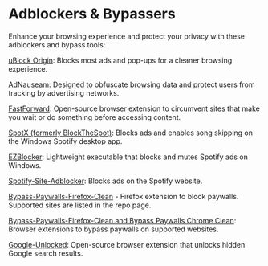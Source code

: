 # Adblockers & Bypassers

Enhance your browsing experience and protect your privacy with these adblockers and bypass tools:

[uBlock Origin](https://github.com/gorhill/uBlock#installation): Blocks most ads and pop-ups for a cleaner browsing experience.

[AdNauseam](https://adnauseam.io/): Designed to obfuscate browsing data and protect users from tracking by advertising networks.

[FastForward](https://github.com/FastForwardTeam/FastForward): Open-source browser extension to circumvent sites that make you wait or do something before accessing content.

[SpotX (formerly BlockTheSpot)](https://github.com/spotx-cli): Blocks ads and enables song skipping on the Windows Spotify desktop app.

[EZBlocker](https://www.ericzhang.me/projects/spotify-ad-blocker-ezblocker/): Lightweight executable that blocks and mutes Spotify ads on Windows.

[Spotify-Site-Adblocker](https://gist.github.com/Simonwep/24f8cdcd6d32d86e929004013bd660ae): Blocks ads on the Spotify website.

[Bypass-Paywalls-Firefox-Clean](https://gitlab.com/magnolia1234/bypass-paywalls-firefox-clean) - Firefox extension to block paywalls. Supported sites are listed in the repo page.

[Bypass-Paywalls-Firefox-Clean and Bypass Paywalls Chrome Clean](https://gitlab.com/magnolia1234/bypass-paywalls-chrome-clean): Browser extensions to bypass paywalls on supported websites.

[Google-Unlocked](https://github.com/Ibit-to/google-unlocked): Open-source browser extension that unlocks hidden Google search results.
